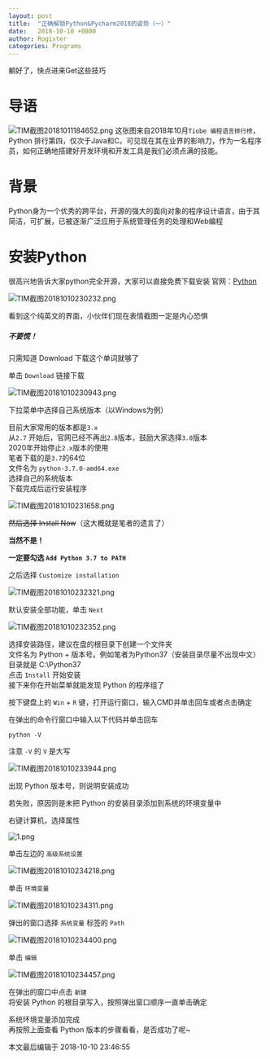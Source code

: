 ```yaml
---
layout: post
title:  "正确解锁Python&Pycharm2018的姿势（一）"
date:   2018-10-10 +0800
author: Rogister
categories: Programs
---
```

躺好了，快点进来Get这些技巧

# 导语

![TIM截图20181011184652.png](https://i.loli.net/2018/10/11/5bbf2a237ac4c.png)
这张图来自2018年10月`Tiobe 编程语言排行榜`，Python 排行第四，仅次于Java和C。可见现在其在业界的影响力，作为一名程序员，如何正确地搭建好开发环境和开发工具是我们必须点满的技能。

# 背景
Python身为一个优秀的跨平台，开源的强大的面向对象的程序设计语言，由于其简洁，可扩展，已被逐渐广泛应用于系统管理任务的处理和Web编程

# 安装Python

很高兴地告诉大家python完全开源，大家可以直接免费下载安装
官网：[Python](https://www.python.org)

![TIM截图20181010230232.png](https://i.loli.net/2018/10/10/5bbe14a595152.png 'Python 官网')

看到这个纯英文的界面，小伙伴们现在表情截图一定是内心恐惧

##### 不要慌！

只需知道 Download 下载这个单词就够了

单击 `Download` 链接下载

![TIM截图20181010230943.png](https://i.loli.net/2018/10/10/5bbe164353516.png)

下拉菜单中选择自己系统版本（以Windows为例）

目前大家常用的版本都是`3.x`  
从`2.7` 开始后，官网已经不再出`2.8`版本，鼓励大家选择`3.0`版本  
2020年开始停止`2.x`版本的使用  
笔者下载的是`3.7`的64位  
文件名为 `python-3.7.0-amd64.exe`   
选择自己的系统版本  
下载完成后运行安装程序

![TIM截图20181010231658.png](https://i.loli.net/2018/10/10/5bbe1802b979f.png)

~~然后选择 Install Now~~（这大概就是笔者的遗言了）

**当然不是！**

**一定要勾选 `Add Python 3.7 to PATH`**

之后选择 `Customize installation`

![TIM截图20181010232321.png](https://i.loli.net/2018/10/10/5bbe19aac787b.png)

默认安装全部功能，单击 `Next`

![TIM截图20181010232352.png](https://i.loli.net/2018/10/10/5bbe19aae7561.png)

选择安装路径，建议在盘的根目录下创建一个文件夹  
文件名为 Python + 版本号。例如笔者为Python37（安装目录尽量不出现中文）  
目录就是 C:\Python37  
点击 `Install` 开始安装  
接下来你在开始菜单就能发现 Python 的程序组了  

按下键盘上的 `Win` + `R` 键，打开运行窗口，输入CMD并单击回车或者点击确定

在弹出的命令行窗口中输入以下代码并单击回车

```
python -V
```

注意 `-V` 的 `V` 是大写

![TIM截图20181010233944.png](https://i.loli.net/2018/10/10/5bbe1d46d586a.png)

出现 Python 版本号，则说明安装成功

若失败，原因则是未把 Python 的安装目录添加到系统的环境变量中

右键计算机，选择属性

![1.png](https://i.loli.net/2018/10/10/5bbe1dbc84611.png)

单击左边的 `高级系统设置`

![TIM截图20181010234218.png](https://i.loli.net/2018/10/10/5bbe1de0c2247.png)

单击 `环境变量 `

![TIM截图20181010234311.png](https://i.loli.net/2018/10/10/5bbe1e1753e4a.png)

弹出的窗口选择 `系统变量` 标签的 `Path`

![TIM截图20181010234400.png](https://i.loli.net/2018/10/10/5bbe1e45ee7d4.png)

单击 `编辑`

![TIM截图20181010234457.png](https://i.loli.net/2018/10/10/5bbe1e816293b.png)

在弹出的窗口中点击 `新建`  
将安装 Python 的根目录写入，按照弹出窗口顺序一直单击确定  

系统环境变量添加完成  
再按照上面查看 Python 版本的步骤看看，是否成功了呢~

本文最后编辑于 2018-10-10 23:46:55
